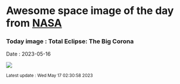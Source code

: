 
# Awesome space image of the day from [NASA](https://api.nasa.gov/)

### Today image : Total Eclipse: The Big Corona
Date : 2023-05-16

![](https://apod.nasa.gov/apod/image/2305/BigCorona2023_Wittich_960.jpg)

<small>Latest update : Wed May 17 02:30:58 2023</small>
        